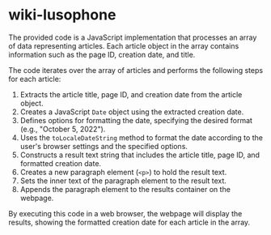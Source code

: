 # wiki-lusophone
The provided code is a JavaScript implementation that processes an array of data representing articles. Each article object in the array contains information such as the page ID, creation date, and title.

The code iterates over the array of articles and performs the following steps for each article:

1. Extracts the article title, page ID, and creation date from the article object.
2. Creates a JavaScript `Date` object using the extracted creation date.
3. Defines options for formatting the date, specifying the desired format (e.g., "October 5, 2022").
4. Uses the `toLocaleDateString` method to format the date according to the user's browser settings and the specified options.
5. Constructs a result text string that includes the article title, page ID, and formatted creation date.
6. Creates a new paragraph element (`<p>`) to hold the result text.
7. Sets the inner text of the paragraph element to the result text.
8. Appends the paragraph element to the results container on the webpage.

By executing this code in a web browser, the webpage will display the results, showing the formatted creation date for each article in the array.
